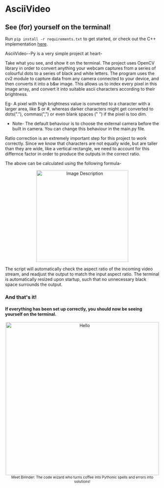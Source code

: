 # AsciiVideo
## See (for) yourself on the terminal!
Run ```pip install -r requirements.txt``` to get started, or check out the C++ implementation [here](https://github.com/birinders/AsciiVideoCPP "AsciiVideoCPP").

AsciiVideo--Py is a very simple project at heart-

Take what you see, and show it on the terminal. The project uses OpenCV library in order to convert anything your webcam captures from a series of colourful dots to a series of black and white letters. The program uses the cv2 module to capture data from any camera connected to your device, and then converts it into a b&w image. This allows us to index every pixel in this image array, and convert it into suitable ascii characters according to their brightness.

Eg- A pixel with high brightness value is converted to a character with a larger area, like $ or #, whereas darker characters might get converted to dots("."), commas(",") or even blank spaces (" ") if the pixel is too dim.

- Note-
The default behaviour is to choose the external camera before the built in camera. You can change this behaviour in the main.py file.

Ratio correction is an extremely important step for this project to work correctly. Since we know that characters are not equally wide, but are taller than they are wide, like a vertical rectangle, we need to account for this differnce factor in order to produce the outputs in the correct ratio.

<p>The above can be calculated using the following formula- <br>
  <p align = "center">
  <img src="https://github.com/birinders/AsciiVideo/assets/102192983/247c3ad2-fc3b-4ef1-80dc-d218b4cbaa9f" alt="Image Description" width = 300>
  </p>
</p>

The script will automatically check the aspect ratio of the incoming video stream, and readjust the output to match the input aspect ratio.
The terminal is automatically resized upon startup, such that no unnecessary black space surrounds the output.

### And that's it! 
#### If everything has been set up correctly, you should now be seeing yourself on the terminal.
<p align = "center">
  <img src="https://user-images.githubusercontent.com/102192983/257642201-fd6b3d42-ab72-4c85-96b5-8322ca522bfd.gif" alt="Hello" width = 500>
  <br>
  <sub>Meet Birinder: The code wizard who turns coffee into Pythonic spells and errors into solutions!</sub>
</p>
